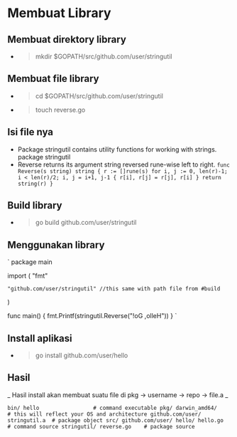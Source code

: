 # Membuat Library
## Membuat direktory library
- > mkdir $GOPATH/src/github.com/user/stringutil

## Membuat file library
- > cd $GOPATH/src/github.com/user/stringutil
- > touch reverse.go

## Isi file nya
  
- Package stringutil contains utility functions for working with strings.
package stringutil
- Reverse returns its argument string reversed rune-wise left to right.
`
func Reverse(s string) string {
	r := []rune(s)
	for i, j := 0, len(r)-1; i < len(r)/2; i, j = i+1, j-1 {
		r[i], r[j] = r[j], r[i]
	}
	return string(r)
}
`

## Build library
- > go build github.com/user/stringutil


## Menggunakan library
` package main

import (
	"fmt"

	"github.com/user/stringutil" //this same with path file from #build
)

func main() {
	fmt.Printf(stringutil.Reverse("!oG ,olleH"))
} `

## Install aplikasi 
- > go install github.com/user/hello

## Hasil
_ Hasil install akan membuat suatu file di pkg -> username -> repo -> file.a _

` bin/
    hello                 # command executable
pkg/
    darwin_amd64/       # this will reflect your OS and architecture
        github.com/user/
            stringutil.a  # package object
src/
    github.com/user/
        hello/
            hello.go      # command source
        stringutil/
            reverse.go    # package source
`
